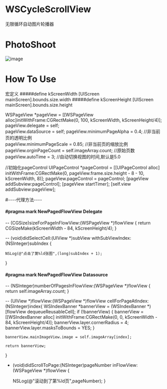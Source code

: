 # WSCycleScrollView
无限循环自动图片轮播器


# PhotoShoot
![image](https://github.com/Zws-China/WSCycleScrollView/blob/master/WSCycleScrollView/WSCycleScrollView/scroll.gif)


# How To Use
宏定义
#####define kScreenWidth [UIScreen mainScreen].bounds.size.width
#####define kScreenHeight [UIScreen mainScreen].bounds.size.height


WSPageView *pageView = [[WSPageView alloc]initWithFrame:CGRectMake(0, 100, kScreenWidth, kScreenHeight/4)]; 
pageView.delegate = self;   
pageView.dataSource = self; 
pageView.minimumPageAlpha = 0.4;   //非当前页的透明比例  
pageView.minimumPageScale = 0.85;  //非当前页的缩放比例  
pageView.orginPageCount = self.imageArray.count; //原始页数
pageView.autoTime = 3;    //自动切换视图的时间,默认是5.0

//初始化pageControl
UIPageControl *pageControl = [[UIPageControl alloc] initWithFrame:CGRectMake(0, pageView.frame.size.height - 8 - 10, kScreenWidth, 8)];
pageView.pageControl = pageControl;
[pageView addSubview:pageControl];
[pageView startTimer];
[self.view addSubview:pageView];



#----代理方法----
#### #pragma mark NewPagedFlowView Delegate
-- (CGSize)sizeForPageInFlowView:(WSPageView *)flowView {
    return CGSizeMake(kScreenWidth - 84, kScreenHeight/4);
}

-- (void)didSelectCell:(UIView *)subView withSubViewIndex:(NSInteger)subIndex {

    NSLog(@"点击了第%ld张图",(long)subIndex + 1);

}

#### #pragma mark NewPagedFlowView Datasource
-- (NSInteger)numberOfPagesInFlowView:(WSPageView *)flowView {
    return self.imageArray.count;
}

-- (UIView *)flowView:(WSPageView *)flowView cellForPageAtIndex:(NSInteger)index{
WSIndexBanner *bannerView = (WSIndexBanner *)[flowView dequeueReusableCell];
    if (!bannerView) {
        bannerView = [[WSIndexBanner alloc] initWithFrame:CGRectMake(0, 0, kScreenWidth - 84, kScreenHeight/4)];
        bannerView.layer.cornerRadius = 4;
        bannerView.layer.masksToBounds = YES;
    }

    bannerView.mainImageView.image = self.imageArray[index];

    return bannerView;
}

- (void)didScrollToPage:(NSInteger)pageNumber inFlowView:(WSPageView *)flowView {

    NSLog(@"滚动到了第%ld页",pageNumber);
}
